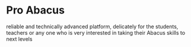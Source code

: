 # Pro Abacus 

reliable and technically advanced platform, delicately for the students, teachers or any one who  is very interested in taking their Abacus skills to next levels

